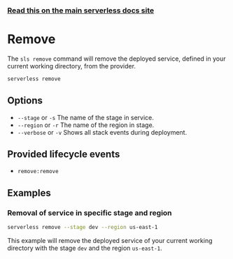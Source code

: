 <!--
title: Serverless Framework Commands - AWS Lambda - Remove
menuText: Remove
menuOrder: 13
description: Remove a deployed Service and all of its AWS Lambda Functions, Events and Resources
layout: Doc
-->

<!-- DOCS-SITE-LINK:START automatically generated  -->
### [Read this on the main serverless docs site](https://www.serverless.com/framework/docs/providers/aws/cli-reference/remove)
<!-- DOCS-SITE-LINK:END -->

# Remove

The `sls remove` command will remove the deployed service, defined in your current working directory,  from the provider.

```bash
serverless remove
```

## Options
- `--stage` or `-s` The name of the stage in service.
- `--region` or `-r` The name of the region in stage.
- `--verbose` or `-v` Shows all stack events during deployment.

## Provided lifecycle events
- `remove:remove`

## Examples

### Removal of service in specific stage and region

```bash
serverless remove --stage dev --region us-east-1
```

This example will remove the deployed service of your current working directory with the stage `dev` and the region `us-east-1`.

